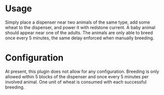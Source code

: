 # Usage

Simply place a dispenser near two animals of the same type, add some wheat to
the dispenser, and power it with redstone current. A baby animal should appear
near one of the adults. The animals are only able to breed once every 5 minutes,
the same delay enforced when manually breeding.

# Configuration

At present, this plugin does not allow for any configuration. Breeding is only
allowed within 5 blocks of the dispenser and once every 5 minutes per involved
animal. One unit of wheat is consumed with each successful breeding.

